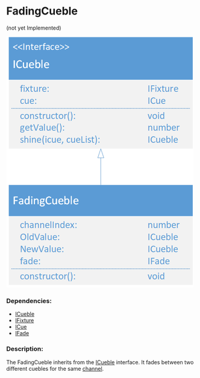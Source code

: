 # FadingCueble
(not yet Implemented)  

![FadingCueble](./assets/FadingCueble_v1.png)

### Dependencies:  
- [ICueble](./ICueble.md)
- [IFixture](./IFixture.md)
- [ICue](./ICue.md)
- [IFade](./IFade.md)

### Description:
The FadingCueble inherits from the [ICueble](./ICueble.md) interface. It fades between two different cuebles for the same [channel](./Channel.md).
